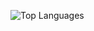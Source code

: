 
![Top Languages](https://github-readme-stats.vercel.app/api/top-langs/?username=JNajera&count_private=true&show_icons=true&hide_progress=true&exclude_repo=furatto,effective_datatables,ghost-on-dokku,lovefield,elementor,medium-button,dokku-toolbelt)

